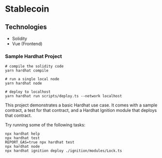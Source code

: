 # Stablecoin


## Technologies
- Solidity
- Vue (Frontend) 

### Sample Hardhat Project

```shell
# compile the solidity code
yarn hardhat compile

# run a single local node
yarn hardhat node

# deploy to localhost
yarn hardhat run scripts/deploy.ts --network localhost 
```

This project demonstrates a basic Hardhat use case. It comes with a sample contract, a test for that contract, and a Hardhat Ignition module that deploys that contract.

Try running some of the following tasks:

```shell
npx hardhat help
npx hardhat test
REPORT_GAS=true npx hardhat test
npx hardhat node
npx hardhat ignition deploy ./ignition/modules/Lock.ts
```
